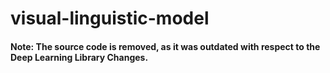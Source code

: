 # visual-linguistic-model
#### Note: The source code is removed, as it was outdated with respect to the Deep Learning Library Changes.
